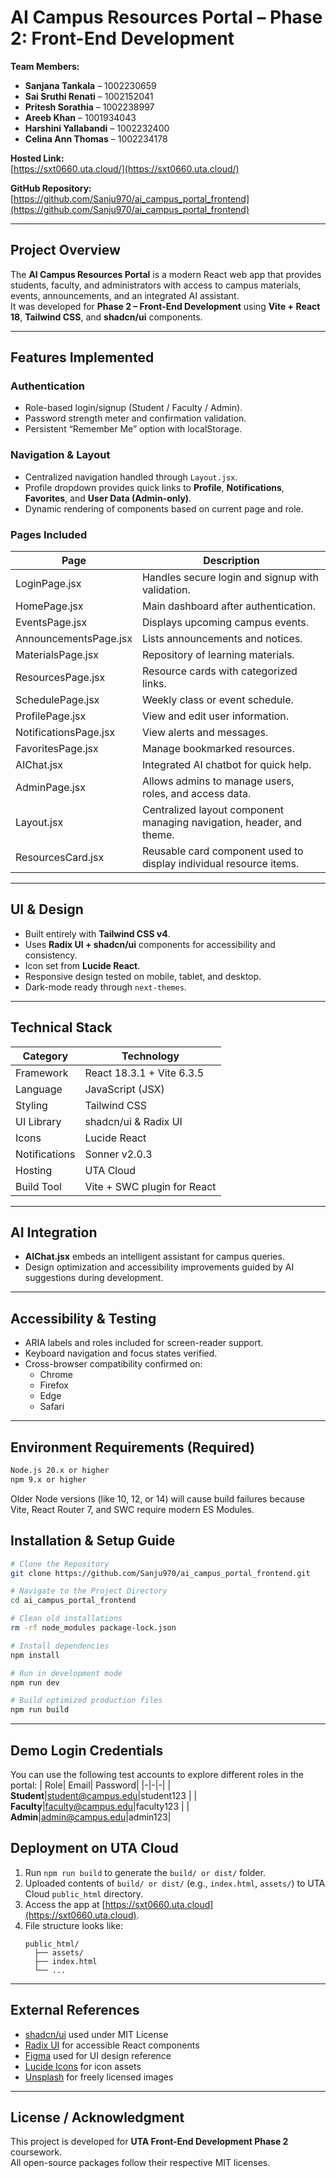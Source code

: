 # AI Campus Resources Portal – Phase 2: Front-End Development

**Team Members:**  
- **Sanjana Tankala** – 1002230659
- **Sai Sruthi Renati** – 1002152041
- **Pritesh Sorathia** – 1002238997
- **Areeb Khan** – 1001934043
- **Harshini Yallabandi** – 1002232400
- **Celina Ann Thomas** – 1002234178

**Hosted Link:**  
[https://sxt0660.uta.cloud/](https://sxt0660.uta.cloud/)

**GitHub Repository:**
[https://github.com/Sanju970/ai_campus_portal_frontend](https://github.com/Sanju970/ai_campus_portal_frontend)

---

## Project Overview
The **AI Campus Resources Portal** is a modern React web app that provides students, faculty, and administrators with access to campus materials, events, announcements, and an integrated AI assistant.  
It was developed for **Phase 2 – Front-End Development** using **Vite + React 18**, **Tailwind CSS**, and **shadcn/ui** components.

---

## Features Implemented

### Authentication
- Role-based login/signup (Student / Faculty / Admin).  
- Password strength meter and confirmation validation.  
- Persistent “Remember Me” option with localStorage.

### Navigation & Layout
- Centralized navigation handled through `Layout.jsx`.  
- Profile dropdown provides quick links to **Profile**, **Notifications**, **Favorites**, and **User Data (Admin-only)**.  
- Dynamic rendering of components based on current page and role.

### Pages Included
| Page | Description |
|------|--------------|
| LoginPage.jsx | Handles secure login and signup with validation. |
| HomePage.jsx | Main dashboard after authentication. |
| EventsPage.jsx | Displays upcoming campus events. |
| AnnouncementsPage.jsx | Lists announcements and notices. |
| MaterialsPage.jsx | Repository of learning materials. |
| ResourcesPage.jsx | Resource cards with categorized links. |
| SchedulePage.jsx | Weekly class or event schedule. |
| ProfilePage.jsx | View and edit user information. |
| NotificationsPage.jsx | View alerts and messages. |
| FavoritesPage.jsx | Manage bookmarked resources. |
| AIChat.jsx | Integrated AI chatbot for quick help. |
| AdminPage.jsx | Allows admins to manage users, roles, and access data. |
| Layout.jsx | Centralized layout component managing navigation, header, and theme. |
| ResourcesCard.jsx | Reusable card component used to display individual resource items. |
---

## UI & Design
- Built entirely with **Tailwind CSS v4**.  
- Uses **Radix UI + shadcn/ui** components for accessibility and consistency.  
- Icon set from **Lucide React**.  
- Responsive design tested on mobile, tablet, and desktop.  
- Dark-mode ready through `next-themes`.

---

## Technical Stack

| Category | Technology |
|-----------|-------------|
| Framework | React 18.3.1 + Vite 6.3.5 |
| Language | JavaScript (JSX) |
| Styling | Tailwind CSS |
| UI Library | shadcn/ui & Radix UI |
| Icons | Lucide React |
| Notifications | Sonner v2.0.3 |
| Hosting | UTA Cloud |
| Build Tool | Vite + SWC plugin for React |

---

## AI Integration
- **AIChat.jsx** embeds an intelligent assistant for campus queries.  
- Design optimization and accessibility improvements guided by AI suggestions during development.

---

## Accessibility & Testing
- ARIA labels and roles included for screen-reader support.  
- Keyboard navigation and focus states verified.  
- Cross-browser compatibility confirmed on:  
  - Chrome  
  - Firefox  
  - Edge  
  - Safari  

---
## Environment Requirements (Required)

```bash
Node.js 20.x or higher
npm 9.x or higher
```
Older Node versions (like 10, 12, or 14) will cause build failures because Vite, React Router 7, and SWC require modern ES Modules.

## Installation & Setup Guide

```bash
# Clone the Repository
git clone https://github.com/Sanju970/ai_campus_portal_frontend.git

# Navigate to the Project Directory
cd ai_campus_portal_frontend

# Clean old installations
rm -rf node_modules package-lock.json

# Install dependencies
npm install

# Run in development mode
npm run dev

# Build optimized production files
npm run build
```

---
## Demo Login Credentials
You can use the following test accounts to explore different roles in the portal:
| Role| Email| Password|
|-|-|-|
| **Student**|[student@campus.edu](mailto:student@campus.edu)|student123 |
| **Faculty**|[faculty@campus.edu](mailto:faculty@campus.edu)|faculty123 |
| **Admin**|[admin@campus.edu](mailto:admin@campus.edu)|admin123|


## Deployment on UTA Cloud
1. Run `npm run build` to generate the `build/ or dist/` folder.  
2. Uploaded contents of `build/ or dist/` (e.g., `index.html`, `assets/`) to UTA Cloud `public_html` directory.  
3. Access the app at [https://sxt0660.uta.cloud](https://sxt0660.uta.cloud).  
4. File structure looks like:
   ```
   public_html/
     ├── assets/
     ├── index.html
     └── ...
   ```

---
## External References

* [shadcn/ui](https://ui.shadcn.com) used under MIT License
* [Radix UI](https://www.radix-ui.com) for accessible React components
* [Figma](https://www.figma.com) used for UI design reference
* [Lucide Icons](https://lucide.dev) for icon assets
* [Unsplash](https://unsplash.com) for freely licensed images
---
## License / Acknowledgment
This project is developed for **UTA Front-End Development Phase 2** coursework.  
All open-source packages follow their respective MIT licenses.
